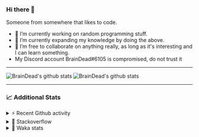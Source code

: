 ### Hi there 👋

Someone from somewhere that likes to code.

- 🔭 I’m currently working on random programming stuff.
- 🌱 I’m currently expanding my knowledge by doing the above.
- 👯 I’m free to collaborate on anything really, as long as it's interesting and I can learn something.
- My Discord account BrainDead#6105 is compromised, do not trust it
<hr>


<img alt="BrainDead's github stats" align="left" src="https://github-readme-stats.vercel.app/api?username=albertopoljak&count_private=true&show_icons=true&theme=radical&hide_border=true"/>
<img alt="BrainDead's github stats" align="left" src="https://github-readme-stats.vercel.app/api/top-langs/?username=albertopoljak&layout=compact&theme=radical&hide_border=true&card_width=250"/>
<br clear="left"/>

<hr>

### 📈 Additional Stats

<details>
  <summary>⚡ Recent Github activity</summary>
  <br/>

  <!--START_SECTION:activity-->
1. 🗣 Commented on [#30](https://github.com/albertopoljak/Licensy/issues/30) in [albertopoljak/Licensy](https://github.com/albertopoljak/Licensy)
2. ❗️ Opened issue [#30](https://github.com/albertopoljak/Licensy/issues/30) in [albertopoljak/Licensy](https://github.com/albertopoljak/Licensy)
3. 🗣 Commented on [#25](https://github.com/albertopoljak/Licensy/issues/25) in [albertopoljak/Licensy](https://github.com/albertopoljak/Licensy)
4. ❗️ Closed issue [#27](https://github.com/albertopoljak/Licensy/issues/27) in [albertopoljak/Licensy](https://github.com/albertopoljak/Licensy)
5. 🎉 Merged PR [#24](https://github.com/albertopoljak/Licensy/pull/24) in [albertopoljak/Licensy](https://github.com/albertopoljak/Licensy)
  <!--END_SECTION:activity-->
</details>

<details>
  <summary>👀 Stackoverflow</summary>

  [![Omid Nikrah StackOverflow](https://github-readme-stackoverflow.vercel.app/?userID=11311072&theme=dark)](https://stackoverflow.com/users/11311072/braindead)

</details>

<details>
  <summary>🤖 Waka stats</summary>
  <br/>

  <!--START_SECTION:waka-->
![Profile Views](http://img.shields.io/badge/Profile%20Views-17-blue)

![Lines of code](https://img.shields.io/badge/From%20Hello%20World%20I%27ve%20Written-258798%20lines%20of%20code-blue)

**🐱 My Github Data** 

> 🏆 667 Contributions in the Year 2021
 > 
> 📦 148.8 kB Used in Github's Storage 
 > 
> 💼 Opted to Hire
 > 
> 📜 33 Public Repositories 
 > 
> 🔑 8 Private Repositories  
 > 
**I'm an Early 🐤** 

```text
🌞 Morning    132 commits    ████░░░░░░░░░░░░░░░░░░░░░   18.41% 
🌆 Daytime    277 commits    █████████░░░░░░░░░░░░░░░░   38.63% 
🌃 Evening    210 commits    ███████░░░░░░░░░░░░░░░░░░   29.29% 
🌙 Night      98 commits     ███░░░░░░░░░░░░░░░░░░░░░░   13.67%

```
📅 **I'm Most Productive on Tuesday** 

```text
Monday       104 commits    ███░░░░░░░░░░░░░░░░░░░░░░   14.5% 
Tuesday      141 commits    █████░░░░░░░░░░░░░░░░░░░░   19.67% 
Wednesday    139 commits    ████░░░░░░░░░░░░░░░░░░░░░   19.39% 
Thursday     126 commits    ████░░░░░░░░░░░░░░░░░░░░░   17.57% 
Friday       72 commits     ██░░░░░░░░░░░░░░░░░░░░░░░   10.04% 
Saturday     59 commits     ██░░░░░░░░░░░░░░░░░░░░░░░   8.23% 
Sunday       76 commits     ██░░░░░░░░░░░░░░░░░░░░░░░   10.6%

```


📊 **This Week I Spent My Time On** 

```text
💬 Programming Languages: 
Python                   15 hrs 15 mins      ███████████████░░░░░░░░░░   62.13% 
XML                      6 hrs 22 mins       ██████░░░░░░░░░░░░░░░░░░░   25.97% 
JavaScript               2 hrs 40 mins       ██░░░░░░░░░░░░░░░░░░░░░░░   10.91% 
Other                    6 mins              ░░░░░░░░░░░░░░░░░░░░░░░░░   0.47% 
CSV                      6 mins              ░░░░░░░░░░░░░░░░░░░░░░░░░   0.46%

🐱‍💻 Projects: 
odoo_14_fresh            24 hrs 27 mins      █████████████████████████   99.67% 
culjak                   4 mins              ░░░░░░░░░░░░░░░░░░░░░░░░░   0.3% 
fu                       0 secs              ░░░░░░░░░░░░░░░░░░░░░░░░░   0.03%

💻 Operating System: 
Linux                    24 hrs 32 mins      █████████████████████████   99.97% 
Windows                  0 secs              ░░░░░░░░░░░░░░░░░░░░░░░░░   0.03%

```

**I Mostly Code in Python** 

```text
Python                   29 repos            ████████████████████░░░░░   80.56% 
Java                     4 repos             ██░░░░░░░░░░░░░░░░░░░░░░░   11.11% 
TypeScript               1 repo              ░░░░░░░░░░░░░░░░░░░░░░░░░   2.78% 
JavaScript               1 repo              ░░░░░░░░░░░░░░░░░░░░░░░░░   2.78% 
HTML                     1 repo              ░░░░░░░░░░░░░░░░░░░░░░░░░   2.78%

```



 Last Updated on 10/11/2021
<!--END_SECTION:waka-->
</details>
